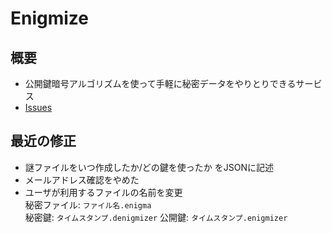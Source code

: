 <h1>Enigmize</h1>

<h2>概要</h2>
<ul>
  <li>
    公開鍵暗号アルゴリズムを使って手軽に秘密データをやりとりできるサービス
  </li>
  <li>
    <a href="https://scrapbox.io/Enigmize/Isuues">Issues</a>
  </li>
</ul>

<h2>最近の修正</h2>
<ul>
  <li>謎ファイルをいつ作成したか/どの鍵を使ったか をJSONに記述</li>
  <li>メールアドレス確認をやめた</li>
  <li>
    ユーザが利用するファイルの名前を変更<br/>
    秘密ファイル: <code>ファイル名.enigma</code><br/>
    秘密鍵: <code>タイムスタンプ.denigmizer</code>
    公開鍵: <code>タイムスタンプ.enigmizer</code>
  </li>
</ul>
